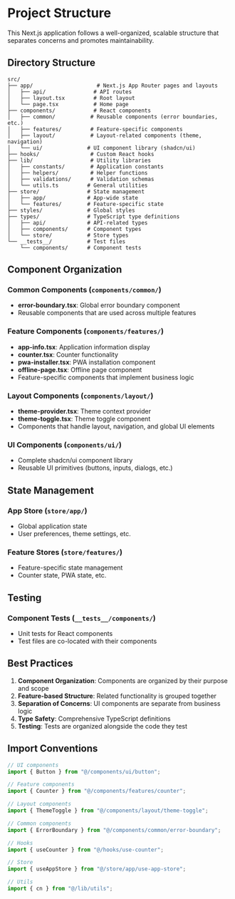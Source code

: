 # Project Structure

This Next.js application follows a well-organized, scalable structure that separates concerns and promotes maintainability.

## Directory Structure

```
src/
├── app/                    # Next.js App Router pages and layouts
│   ├── api/               # API routes
│   ├── layout.tsx         # Root layout
│   └── page.tsx           # Home page
├── components/            # React components
│   ├── common/           # Reusable components (error boundaries, etc.)
│   ├── features/         # Feature-specific components
│   ├── layout/           # Layout-related components (theme, navigation)
│   └── ui/              # UI component library (shadcn/ui)
├── hooks/                # Custom React hooks
├── lib/                  # Utility libraries
│   ├── constants/        # Application constants
│   ├── helpers/          # Helper functions
│   ├── validations/      # Validation schemas
│   └── utils.ts         # General utilities
├── store/               # State management
│   ├── app/             # App-wide state
│   └── features/        # Feature-specific state
├── styles/              # Global styles
├── types/               # TypeScript type definitions
│   ├── api/             # API-related types
│   ├── components/      # Component types
│   └── store/           # Store types
└── __tests__/           # Test files
    └── components/      # Component tests
```

## Component Organization

### Common Components (`components/common/`)

- **error-boundary.tsx**: Global error boundary component
- Reusable components that are used across multiple features

### Feature Components (`components/features/`)

- **app-info.tsx**: Application information display
- **counter.tsx**: Counter functionality
- **pwa-installer.tsx**: PWA installation component
- **offline-page.tsx**: Offline page component
- Feature-specific components that implement business logic

### Layout Components (`components/layout/`)

- **theme-provider.tsx**: Theme context provider
- **theme-toggle.tsx**: Theme toggle component
- Components that handle layout, navigation, and global UI elements

### UI Components (`components/ui/`)

- Complete shadcn/ui component library
- Reusable UI primitives (buttons, inputs, dialogs, etc.)

## State Management

### App Store (`store/app/`)

- Global application state
- User preferences, theme settings, etc.

### Feature Stores (`store/features/`)

- Feature-specific state management
- Counter state, PWA state, etc.

## Testing

### Component Tests (`__tests__/components/`)

- Unit tests for React components
- Test files are co-located with their components

## Best Practices

1. **Component Organization**: Components are organized by their purpose and scope
2. **Feature-based Structure**: Related functionality is grouped together
3. **Separation of Concerns**: UI components are separate from business logic
4. **Type Safety**: Comprehensive TypeScript definitions
5. **Testing**: Tests are organized alongside the code they test

## Import Conventions

```typescript
// UI components
import { Button } from "@/components/ui/button";

// Feature components
import { Counter } from "@/components/features/counter";

// Layout components
import { ThemeToggle } from "@/components/layout/theme-toggle";

// Common components
import { ErrorBoundary } from "@/components/common/error-boundary";

// Hooks
import { useCounter } from "@/hooks/use-counter";

// Store
import { useAppStore } from "@/store/app/use-app-store";

// Utils
import { cn } from "@/lib/utils";
```
